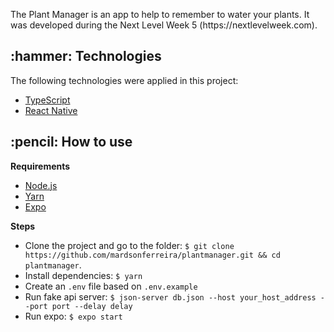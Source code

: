 <p align="left">The Plant Manager is an app to help to remember to water your plants. It was developed during the 
Next Level Week 5 (https://nextlevelweek.com). </p>

<h2>:hammer: Technologies</h2>

<p> The following technologies were applied in this project:</p>
<ul> 
  <li> <a href="https://www.typescriptlang.org/"> TypeScript </a> </li>
  <li> <a href="https://reactnavigation.org/"> React Native</a> </li>
</ul>

<h2>:pencil: How to use</h2>

**Requirements**
 - <a href="https://nodejs.org/en/download/">Node.js</a>
 - <a href="https://yarnpkg.com/">Yarn</a>
 - <a href="https://expo.io/">Expo</a>

**Steps**
 - Clone the project and go to the folder: `$ git clone https://github.com/mardsonferreira/plantmanager.git && cd plantmanager`.
 - Install dependencies: `$ yarn`
 - Create an `.env` file based on `.env.example`
 - Run fake api server: `$ json-server db.json --host your_host_address --port port --delay delay`
 - Run expo: `$ expo start`
